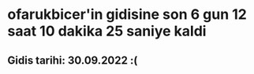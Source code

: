# ofarukbicer'in gidisine son 6 gun 12 saat 10 dakika 25 saniye kaldi

## Gidis tarihi: 30.09.2022 :(